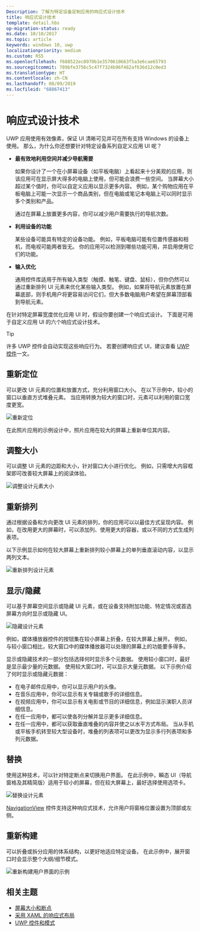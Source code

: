 ```yaml
---
Description: 了解为特定设备定制应用的响应式设计技术
title: 响应式设计技术
template: detail.hbs
op-migration-status: ready
ms.date: 10/10/2017
ms.topic: article
keywords: windows 10, uwp
localizationpriority: medium
ms.custom: RS5
ms.openlocfilehash: f688522ec8970b1e3570610663f5a3e6cae65793
ms.sourcegitcommit: 789bfe3756c5c47f7324b96f482af636d12c0ed3
ms.translationtype: HT
ms.contentlocale: zh-CN
ms.lasthandoff: 08/09/2019
ms.locfileid: "68867413"
---
```

# <a name="responsive-design-techniques"></a>响应式设计技术

UWP 应用使用有效像素，保证 UI 清晰可见并可在所有支持 Windows 的设备上使用。 那么，为什么你还想要针对特定设备系列自定义应用 UI 呢？

- **最有效地利用空间并减少导航需要**

    如果你设计了一个在小屏幕设备（如平板电脑）上看起来十分美观的应用，则该应用可在显示屏大得多的电脑上使用，但可能会浪费一些空间。 当屏幕大小超过某个值时，你可以自定义应用以显示更多内容。 例如，某个购物应用在平板电脑上可能一次显示一个商品类别，但在电脑或笔记本电脑上可以同时显示多个类别和产品。

    通过在屏幕上放置更多内容，你可以减少用户需要执行的导航次数。

- **利用设备的功能**

    某些设备可能具有特定的设备功能。 例如，平板电脑可能有位置传感器和相机，而电视可能两者皆无。 你的应用可以检测到哪些功能可用，并启用使用它们的功能。

- **输入优化**

    通用控件库适用于所有输入类型（触摸、触笔、键盘、鼠标），但你仍然可以通过重新排列 UI 元素来优化某些输入类型。 例如，如果将导航元素放置在屏幕底部，则手机用户将更容易访问它们，但大多数电脑用户希望在屏幕顶部看到导航元素。

在针对特定屏幕宽度优化应用 UI 时，假设你要创建一个响应式设计。 下面是可用于自定义应用 UI 的六个响应式设计技术。

>[!TIP]
> 许多 UWP 控件会自动实现这些响应行为。 若要创建响应式 UI，建议查看 [UWP 控件](../controls-and-patterns/index.md)一文。

## <a name="reposition"></a>重新定位

可以更改 UI 元素的位置和放置方式，充分利用窗口大小。 在以下示例中，较小的窗口以垂直方式堆叠元素。 当应用转换为较大的窗口时，元素可以利用的窗口宽度更宽。

![重新定位](images/rsp-design/rspd-reposition2.gif)

在此照片应用的示例设计中，照片应用在较大的屏幕上重新单位其内容。

## <a name="resize"></a>调整大小

可以调整 UI 元素的边距和大小，针对窗口大小进行优化。 例如，只需增大内容框架即可改善较大屏幕上的阅读体验。

![调整设计元素大小](images/rsp-design/rspd-resize2.gif)

## <a name="reflow"></a>重新排列

通过根据设备和方向更改 UI 元素的排列，你的应用可以以最佳方式呈现内容。 例如，在改用更大的屏幕时，可以添加列、使用更大的容器，或以不同的方式生成列表项。

以下示例显示如何在较大屏幕上重新排列较小屏幕上的单列垂直滚动内容，以显示两列文本。

![重新排列设计元素](images/rsp-design/rspd_reflow.gif)

## <a name="showhide"></a>显示/隐藏

可以基于屏幕空间显示或隐藏 UI 元素，或在设备支持附加功能、特定情况或首选屏幕方向时显示或隐藏 UI。

![隐藏设计元素](images/rsp-design/rspd-revealhide.gif)

例如，媒体播放器控件的按钮集在较小屏幕上折叠，在较大屏幕上展开。 例如，与较小窗口相比，较大窗口中的媒体播放器可以处理的屏幕上的功能要多得多。

显示或隐藏技术的一部分包括选择何时显示多个元数据。 使用较小窗口时，最好是显示最少量的元数据。 使用较大窗口时，可以显示大量元数据。 以下示例介绍了何时显示或隐藏元数据：

- 在电子邮件应用中，你可以显示用户的头像。
- 在音乐应用中，你可以显示有关专辑或歌手的详细信息。
- 在视频应用中，你可以显示有关电影或节目的详细信息，例如显示演职人员详细信息。
- 在任一应用中，都可以使各列分解并显示更多详细信息。
- 在任一应用中，都可以获取垂直堆叠的内容并使之以水平方式布局。 当从手机或平板手机转至较大型设备时，堆叠的列表项可以更改为显示多行列表项和多列元数据。

## <a name="replace"></a>替换

使用这种技术，可以针对特定断点来切换用户界面。 在此示例中，瞬态 UI（导航窗格及其精简版）适用于较小的屏幕，但在较大屏幕上，最好选择使用选项卡。

![替换设计元素](images/rsp-design/rspd-replace.gif)

[NavigationView](../controls-and-patterns/navigationview.md) 控件支持这种响应式技术，允许用户将窗格位置设置为顶部或左侧。

## <a name="re-architect"></a>重新构建

可以折叠或拆分应用的体系结构，以更好地适应特定设备。 在此示例中，展开窗口时会显示整个大纲/细节模式。

![重新构建用户界面的示例](images/rsp-design/rspd-rearchitect.gif)

## <a name="related-topics"></a>相关主题

- [屏幕大小和断点](screen-sizes-and-breakpoints-for-responsive-design.md)
- [采用 XAML 的响应式布局](layouts-with-xaml.md)
- [UWP 控件和模式](../controls-and-patterns/index.md)
